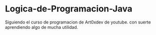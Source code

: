 # Logica-de-Programacion-Java
Siguiendo el curso de programacion de Art0xdev de youtube. con suerte aprendiendo algo de mucha utilidad.
